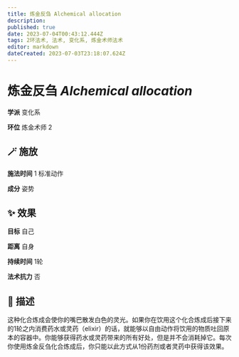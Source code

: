 ```yaml
---
title: 炼金反刍 Alchemical allocation
description: 
published: true
date: 2023-07-04T00:43:12.444Z
tags: 2环法术, 法术, 变化系, 炼金术师法术
editor: markdown
dateCreated: 2023-07-03T23:18:07.624Z
---
```


# **炼金反刍** *Alchemical allocation*

**学派** 变化系 

**环位** 炼金术师 2

## 🪄 施放

**施法时间** 1 标准动作

**成分** 姿势

## ✨ 效果 

**目标** 自己 

**距离** 自身  

**持续时间** 1轮 

**法术抗力** 否

## 📖 描述

这种化合炼成会使你的嘴巴散发白色的灵光。如果你在饮用这个化合炼成后接下来的1轮之内消费药水或灵药（elixir）的话，就能够以自由动作将饮用的物质吐回原本的容器中。你能够获得药水或灵药带来的所有好处，但是并不会消耗掉它。每次你使用炼金反刍化合炼成后，你只能以此方式从1份药剂或者灵药中获得该效果。
    